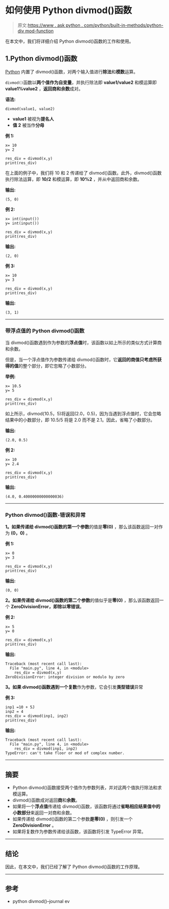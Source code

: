 # 如何使用 Python divmod()函数

> 原文:[https://www . ask python . com/python/built-in-methods/python-div mod-function](https://www.askpython.com/python/built-in-methods/python-divmod-function)

在本文中，我们将详细介绍 Python divmod()函数的工作和使用。

## 1.Python divmod()函数

[Python](https://www.askpython.com/python) 内置了 divmod()函数，对两个输入值进行**除法**和**模数**运算。

`divmod()`函数以**两个值作为自变量**，并执行除法即 **value1/value2** 和模运算即 **value1%value2** ，**返回商和余数**成对。

**语法:**

```
divmod(value1, value2)

```

*   **value1** 被视为**提名人**
*   **值 2** 被当作**分母**

**例 1:**

```
x= 10
y= 2

res_div = divmod(x,y)
print(res_div)

```

在上面的例子中，我们将 10 和 2 传递给了 divmod()函数。此外，divmod()函数执行除法运算，即 **10/2** 和模运算，即 **10%2** ，并从中返回商和余数。

**输出:**

```
(5, 0) 

```

**例 2:**

```
x= int(input())
y= int(input())

res_div = divmod(x,y)
print(res_div)

```

**输出:**

```
(2, 0)

```

**例 3:**

```
x= 10
y= 3

res_div = divmod(x,y)
print(res_div)

```

**输出:**

```
(3, 1)

```

* * *

### **带浮点值的 Python divmod()函数**

当 divmod()函数遇到作为参数的**浮点值**时，该函数以如上所示的类似方式计算商和余数。

但是，当一个浮点值作为参数传递给 divmod()函数时，它**返回的商值只考虑所获得的值**的整个部分，即它忽略了小数部分。

**举例:**

```
x= 10.5
y= 5

res_div = divmod(x,y)
print(res_div)

```

如上所示，divmod(10.5，5)将返回(2.0，0.5)，因为当遇到浮点值时，它会忽略结果中的小数部分，即 10.5/5 将是 2.0 而不是 2.1。因此，省略了小数部分。

**输出:**

```
(2.0, 0.5)

```

**例 2:**

```
x= 10
y= 2.4

res_div = divmod(x,y)
print(res_div)

```

**输出:**

```
(4.0, 0.40000000000000036)

```

* * *

### Python divmod()函数-错误和异常

**1。**如果传递给 divmod()函数的**第一个参数**的值是**零(0)** ，那么该函数返回一对作为 **(0，0)** 。

**例 1:**

```
x= 0
y= 3

res_div = divmod(x,y)
print(res_div)

```

**输出:**

```
(0, 0)

```

**2。**如果传递给 divmod()函数的**第二个参数**的值似乎是**零(0)** ，那么该函数返回一个 **ZeroDivisionError，即除以零错误**。

**例 2:**

```
x= 5
y= 0

res_div = divmod(x,y)
print(res_div)

```

**输出:**

```
Traceback (most recent call last):
  File "main.py", line 4, in <module>
    res_div = divmod(x,y)
ZeroDivisionError: integer division or modulo by zero

```

**3。**如果 divmod()函数遇到一个**复数**作为参数，它会引发**类型错误**异常

**例 3:**

```
inp1 =10 + 5J
inp2 = 4
res_div = divmod(inp1, inp2)
print(res_div)

```

**输出:**

```
Traceback (most recent call last):
  File "main.py", line 4, in <module>
    res_div = divmod(inp1, inp2)
TypeError: can't take floor or mod of complex number.

```

* * *

## 摘要

*   Python divmod()函数接受两个值作为参数列表，并对这两个值执行除法和求模运算。
*   divmod()函数成对返回**商**和**余数**。
*   如果将一个**浮点值**传递给 divmod()函数，该函数将通过**省略相应结果值中的小数部分**来返回一对商和余数。
*   如果传递给 divmod()函数的第二个参数**是零(0)** ，则引发一个 **ZeroDivisionError** 。
*   如果将复数作为参数传递给该函数，该函数将引发 TypeError 异常。

* * *

## 结论

因此，在本文中，我们已经了解了 Python divmod()函数的工作原理。

* * *

## 参考

*   python divmod()–journal ev